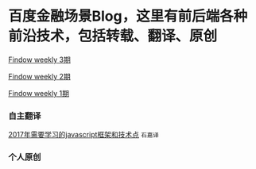 百度金融场景Blog，这里有前后端各种前沿技术，包括转载、翻译、原创
=====================

[Findow weekly 3期](https://github.com/Hunt-team/Blog/issues/3)

[Findow weekly 2期](https://github.com/Hunt-team/Blog/issues/2)

[Findow weekly 1期](https://github.com/Hunt-team/Blog/issues/1)


### 自主翻译

[2017年需要学习的javascript框架和技术点](https://github.com/Findow-team/Blog/issues/4) `石嘉译`

### 个人原创
